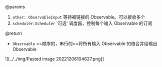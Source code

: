 @params

1. `other: ObservableInput` 等待被链接的 Observable。可以接收多个
2. `scheduler:Scheduler`  '可选' 调度器，控制每个输入 Observable 的订阅

@return

- `Observable` ==顺序的，串行的==将所有输入 Observable 的值合并给输出 Observable

![[../../img/Pasted image 20221206104627.png]]

